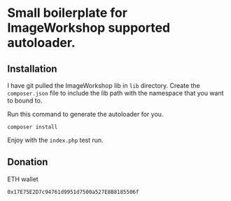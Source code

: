# Small boilerplate for ImageWorkshop supported autoloader.
## Installation

I have git pulled the ImageWorkshop lib in ```lib``` directory.
Create the ```composer.json``` file to include the lib path with the namespace that you want to bound to.

Run this command to generate the autoloader for you.
```
composer install
``` 

Enjoy with the ```index.php``` test run.

## Donation
ETH wallet
```
0x17E75E2D7c94761d9951d7500a527E8B8185506f
```